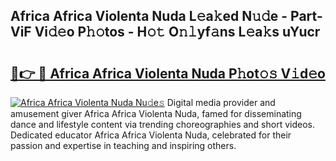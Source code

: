 ## Africa Africa Violenta Nuda L𝚎a𝚔ed N𝚞𝚍e - Part-ViF Vi𝚍𝚎o P𝚑𝚘tos - H𝚘𝚝 O𝚗𝚕yf𝚊ns L𝚎a𝚔s uYucr

# <h2><a href="http://kf71i8l.oniu.top/?m=Africa+Africa+Violenta+Nuda">🔗👉 🔴 Africa Africa Violenta Nuda P𝚑ot𝚘𝚜 V𝚒d𝚎o</a></h2>

[![Africa Africa Violenta Nuda Nu𝚍e𝚜](https://i.imgur.com/0qMVB7G.gif)](http://kf71i8l.oniu.top/?m=Africa+Africa+Violenta+Nuda)
Digital media provider and amusement giver Africa Africa Violenta Nuda, famed for disseminating dance and lifestyle content via trending choreographies and short videos. Dedicated educator Africa Africa Violenta Nuda, celebrated for their passion and expertise in teaching and inspiring others.  

